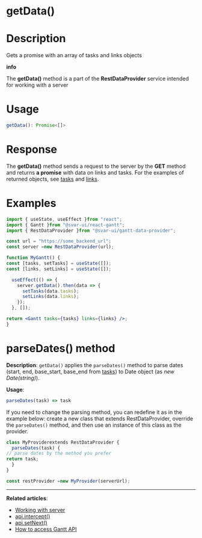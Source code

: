 # getData()

# **Description**

Gets a promise with an array of tasks and links objects

**info**

The **getData()** method is a part of the **RestDataProvider** service intended for working with a server

# **Usage**

```jsx
getData(): Promise<[]>

```

# **Response**

The **getData()** method sends a request to the server by the **GET** method and returns **a promise** with data on links and tasks. For the examples of returned objects, see [tasks](https://docs.svar.dev/react/gantt/api/properties/tasks) and [links](https://docs.svar.dev/react/gantt/api/properties/links).

# **Examples**

```jsx
import { useState, useEffect }from "react";
import { Gantt }from "@svar-ui/react-gantt";
import { RestDataProvider }from "@svar-ui/gantt-data-provider";

const url = "https://some_backend_url";
const server =new RestDataProvider(url);

function MyGantt() {
const [tasks, setTasks] = useState([]);
const [links, setLinks] = useState([]);

  useEffect(() => {
    server.getData().then(data => {
      setTasks(data.tasks);
      setLinks(data.links);
    });
  }, []);

return <Gantt tasks={tasks} links={links} />;
}

```

# **parseDates() method**

**Description**: `getData()` applies the `parseDates()` method to parse dates (start, end, base_start, base_end from [tasks](https://docs.svar.dev/react/gantt/api/properties/tasks)) to Date object (as *new Date(string)*).

**Usage**:

```jsx
parseDates(task) => task

```

If you need to change the parsing method, you can redefine it as in the example below: create a new class that extends RestDataProvider, override the `parseDates()` method, and then use an instance of this class as the provider.

```jsx
class MyProviderextends RestDataProvider {
  parseDates(task) {
// parse dates by the method you prefer
return task;
  }
}

const restProvider =new MyProvider(serverUrl);

```

---

**Related articles**:

- [Working with server](https://docs.svar.dev/react/gantt/guides/working_with_server)
- [api.intercept()](https://docs.svar.dev/react/gantt/api/methods/intercept)
- [api.setNext()](https://docs.svar.dev/react/gantt/api/methods/setnext)
- [How to access Gantt API](https://docs.svar.dev/react/gantt/api/how_to_access_api)